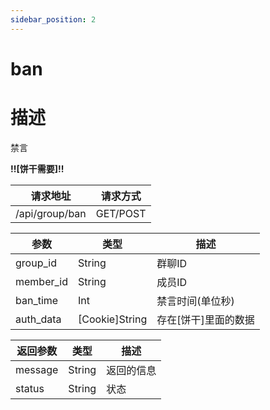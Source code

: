 ```yaml
---
sidebar_position: 2
---
```

# ban
# 描述
禁言

**!!\[饼干需要\]!!**

| 请求地址 | 请求方式 |
| --- | --- |
| /api/group/ban | GET/POST |


|参数|类型|描述|
|---|---|---|
|group_id|String|群聊ID|
|member_id|String|成员ID|
|ban_time|Int|禁言时间(单位秒)|
|auth_data|\[Cookie\]String|存在\[饼干\]里面的数据|

|返回参数|类型|描述|
|---|---|---|
|message|String|返回的信息|
|status|String|状态|
